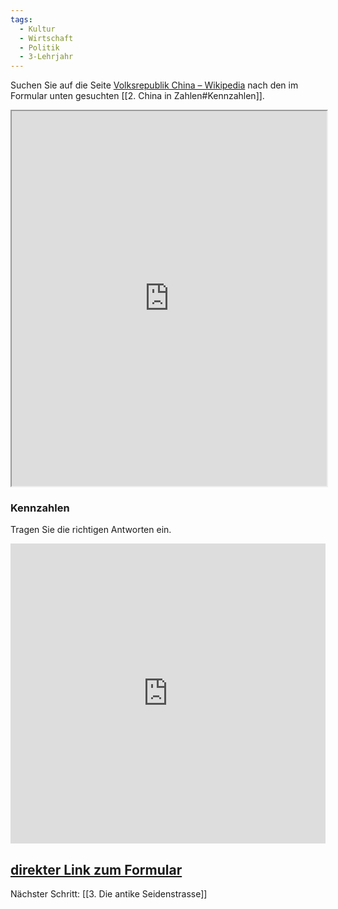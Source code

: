```yaml
---
tags:
  - Kultur
  - Wirtschaft
  - Politik
  - 3-Lehrjahr
---
```

Suchen Sie auf die Seite [Volksrepublik China – Wikipedia](https://de.wikipedia.org/wiki/Volksrepublik_China) nach den im Formular unten gesuchten [[2. China in Zahlen#Kennzahlen]]. 

<iframe width="100%" height="600" src="https://de.wikipedia.org/wiki/Volksrepublik_China" allowfullscreen allow="geolocation *; autoplay; encrypted-media"></iframe>

### Kennzahlen
Tragen Sie die richtigen Antworten ein.

<iframe width="100%" height="480px" src="https://forms.microsoft.com/Pages/ResponsePage.aspx?id=3JD3sB8inkC07KJqJT_b3gzhkYlYD0VIpERRWTmitHRUNk01NE1FVjU1MU03U0dYMzI5NzEwWFlSRCQlQCNjPTEu&embed=true" frameborder="0" marginwidth="0" marginheight="0" style="border: none; max-width:100%; max-height:100vh" allowfullscreen webkitallowfullscreen mozallowfullscreen msallowfullscreen> </iframe>

[direkter Link zum Formular](https://forms.microsoft.com/Pages/ResponsePage.aspx?id=3JD3sB8inkC07KJqJT_b3gzhkYlYD0VIpERRWTmitHRUNk01NE1FVjU1MU03U0dYMzI5NzEwWFlSRCQlQCNjPTEu)
---
Nächster Schritt: [[3. Die antike Seidenstrasse]]

